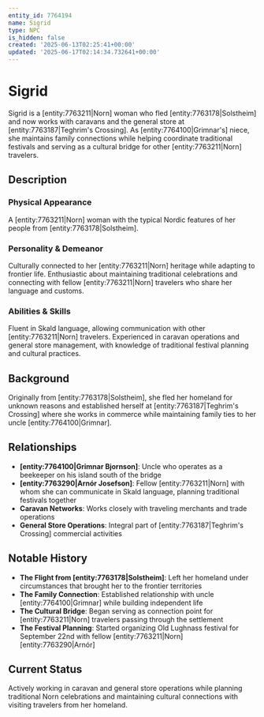 ```yaml
---
entity_id: 7764194
name: Sigrid
type: NPC
is_hidden: false
created: '2025-06-13T02:25:41+00:00'
updated: '2025-06-17T02:14:34.732641+00:00'
---
```

# Sigrid

Sigrid is a [entity:7763211|Norn] woman who fled [entity:7763178|Solstheim] and now works with caravans and the general store at [entity:7763187|Teghrim's Crossing]. As [entity:7764100|Grimnar's] niece, she maintains family connections while helping coordinate traditional festivals and serving as a cultural bridge for other [entity:7763211|Norn] travelers.

## Description

### Physical Appearance

A [entity:7763211|Norn] woman with the typical Nordic features of her people from [entity:7763178|Solstheim].

### Personality & Demeanor

Culturally connected to her [entity:7763211|Norn] heritage while adapting to frontier life. Enthusiastic about maintaining traditional celebrations and connecting with fellow [entity:7763211|Norn] travelers who share her language and customs.

### Abilities & Skills

Fluent in Skald language, allowing communication with other [entity:7763211|Norn] travelers. Experienced in caravan operations and general store management, with knowledge of traditional festival planning and cultural practices.

## Background

Originally from [entity:7763178|Solstheim], she fled her homeland for unknown reasons and established herself at [entity:7763187|Teghrim's Crossing] where she works in commerce while maintaining family ties to her uncle [entity:7764100|Grimnar].

## Relationships

- **[entity:7764100|Grimnar Bjornson]**: Uncle who operates as a beekeeper on his island south of the bridge
- **[entity:7763290|Arnór Josefson]**: Fellow [entity:7763211|Norn] with whom she can communicate in Skald language, planning traditional festivals together
- **Caravan Networks**: Works closely with traveling merchants and trade operations
- **General Store Operations**: Integral part of [entity:7763187|Teghrim's Crossing] commercial activities

## Notable History

- **The Flight from [entity:7763178|Solstheim]**: Left her homeland under circumstances that brought her to the frontier territories
- **The Family Connection**: Established relationship with uncle [entity:7764100|Grimnar] while building independent life
- **The Cultural Bridge**: Began serving as connection point for [entity:7763211|Norn] travelers passing through the settlement
- **The Festival Planning**: Started organizing Old Lughnass festival for September 22nd with fellow [entity:7763211|Norn] [entity:7763290|Arnór]

## Current Status

Actively working in caravan and general store operations while planning traditional Norn celebrations and maintaining cultural connections with visiting travelers from her homeland.